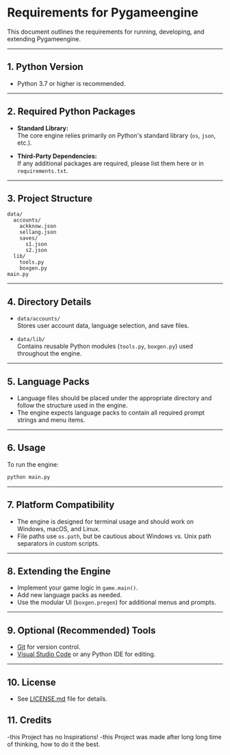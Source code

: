 # Requirements for Pygameengine

This document outlines the requirements for running, developing, and extending Pygameengine.

---

## 1. Python Version

- Python 3.7 or higher is recommended.

---

## 2. Required Python Packages

- **Standard Library:**  
  The core engine relies primarily on Python's standard library (`os`, `json`, etc.).

- **Third-Party Dependencies:**  
  If any additional packages are required, please list them here or in `requirements.txt`.

---

## 3. Project Structure

```
data/
  accounts/
    ackknow.json
    sellang.json
    saves/
      s1.json
      s2.json
  lib/
    tools.py
    boxgen.py
main.py
```

---

## 4. Directory Details

- `data/accounts/`  
  Stores user account data, language selection, and save files.

- `data/lib/`  
  Contains reusable Python modules (`tools.py`, `boxgen.py`) used throughout the engine.

---

## 5. Language Packs

- Language files should be placed under the appropriate directory and follow the structure used in the engine.
- The engine expects language packs to contain all required prompt strings and menu items.

---

## 6. Usage

To run the engine:
```bash
python main.py
```

---

## 7. Platform Compatibility

- The engine is designed for terminal usage and should work on Windows, macOS, and Linux.
- File paths use `os.path`, but be cautious about Windows vs. Unix path separators in custom scripts.

---

## 8. Extending the Engine

- Implement your game logic in `game.main()`.
- Add new language packs as needed.
- Use the modular UI (`boxgen.pregen`) for additional menus and prompts.

---

## 9. Optional (Recommended) Tools

- [Git](https://git-scm.com/) for version control.
- [Visual Studio Code](https://code.visualstudio.com/) or any Python IDE for editing.

---

## 10. License

- See [LICENSE.md](LICENSE.md) file for details.

## 11. Credits

-this Project has no Inspirations!
-this Project was made after long long time of thinking, how to do it the best.
